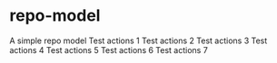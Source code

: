 # repo-model

A simple repo model
Test actions 1
Test actions 2
Test actions 3
Test actions 4
Test actions 5
Test actions 6
Test actions 7
